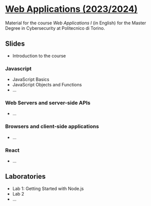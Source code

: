# [Web Applications (2023/2024)](https://github.com/polito-WA-2024)

Material for the course _Web Applications I_ (in English) for the Master Degree in Cybersecurity at Politecnico di Torino.

## Slides

- Introduction to the course

### Javascript

- JavaScript Basics
- JavaScript Objects and Functions
- ...

### Web Servers and server-side APIs

- ...

### Browsers and client-side applications

- ...

### React

- ...

## Laboratories

- Lab 1: Getting Started with Node.js
- Lab 2
- ...
